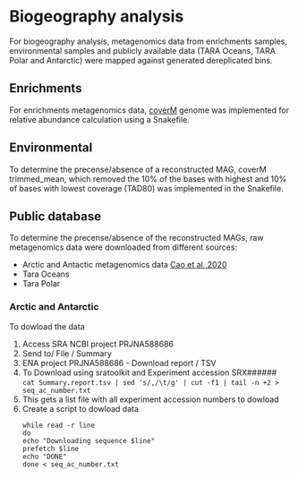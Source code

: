 # Biogeography analysis

For biogeography analysis, metagenomics data from enrichments samples, environmental samples and 
publicly available data (TARA Oceans, TARA Polar and Antarctic) were mapped against generated dereplicated
bins.

## Enrichments
For enrichments metagenomics data, [coverM](https://github.com/wwood/CoverM) genome was implemented for 
relative abundance calculation using a Snakefile.

## Environmental
To determine the precense/absence of a reconstructed MAG, coverM trimmed_mean, which removed the 10% of the bases with highest and 10% of bases with lowest coverage (TAD80) was implemented in the Snakefile.

## Public database
To determine the precense/absence of the reconstructed MAGs, raw metagenomics data were downloaded from different sources:
- Arctic and Antactic metagenomics data [Cao et al.,2020](https://microbiomejournal.biomedcentral.com/articles/10.1186/s40168-020-00826-9)
- Tara Oceans
- Tara Polar

### Arctic and Antarctic
To dowload the data 
1. Access SRA NCBI project PRJNA588686
2. Send to/ File / Summary
3. ENA project PRJNA588686 - Download report / TSV
4. To Download using sratoolkit and Experiment accession SRX######    
   ```cat Summary.report.tsv | sed 's/,/\t/g' | cut -f1 | tail -n +2 > seq_ac_number.txt ```
5. This gets a list file with all experiment accession numbers to dowload
6. Create a script to dowload data
   ```
   while read -r line
   do
   echo "Downloading sequence $line"
   prefetch $line
   echo "DONE"
   done < seq_ac_number.txt
   ```
